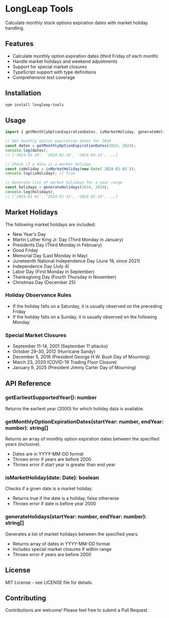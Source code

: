 # LongLeap Tools

Calculate monthly stock options expiration dates with market holiday handling.

## Features

- Calculate monthly option expiration dates (third Friday of each month)
- Handle market holidays and weekend adjustments
- Support for special market closures
- TypeScript support with type definitions
- Comprehensive test coverage

## Installation

```bash
npm install longleap-tools
```

## Usage

```typescript
import { getMonthlyOptionExpirationDates, isMarketHoliday, generateHolidays } from 'longleap-tools';

// Get monthly option expiration dates for 2024
const dates = getMonthlyOptionExpirationDates(2024, 2024);
console.log(dates);
// ['2024-01-19', '2024-02-16', '2024-03-15', ...]

// Check if a date is a market holiday
const isHoliday = isMarketHoliday(new Date('2024-01-01'));
console.log(isHoliday); // true

// Generate list of market holidays for a year range
const holidays = generateHolidays(2024, 2024);
console.log(holidays);
// ['2024-01-01', '2024-01-15', '2024-02-19', ...]
```

## Market Holidays

The following market holidays are included:
- New Year's Day
- Martin Luther King Jr. Day (Third Monday in January)
- Presidents Day (Third Monday in February)
- Good Friday
- Memorial Day (Last Monday in May)
- Juneteenth National Independence Day (June 19, since 2021)
- Independence Day (July 4)
- Labor Day (First Monday in September)
- Thanksgiving Day (Fourth Thursday in November)
- Christmas Day (December 25)

### Holiday Observance Rules
- If the holiday falls on a Saturday, it is usually observed on the preceding Friday
- If the holiday falls on a Sunday, it is usually observed on the following Monday

### Special Market Closures
- September 11-14, 2001 (September 11 attacks)
- October 29-30, 2012 (Hurricane Sandy)
- December 5, 2018 (President George H.W. Bush Day of Mourning)
- March 23, 2020 (COVID-19 Trading Floor Closure)
- January 9, 2025 (President Jimmy Carter Day of Mourning)

## API Reference

### getEarliestSupportedYear(): number
Returns the earliest year (2000) for which holiday data is available.

### getMonthlyOptionExpirationDates(startYear: number, endYear: number): string[]
Returns an array of monthly option expiration dates between the specified years (inclusive).
- Dates are in YYYY-MM-DD format
- Throws error if years are before 2000
- Throws error if start year is greater than end year

### isMarketHoliday(date: Date): boolean
Checks if a given date is a market holiday.
- Returns true if the date is a holiday, false otherwise
- Throws error if date is before year 2000

### generateHolidays(startYear: number, endYear: number): string[]
Generates a list of market holidays between the specified years.
- Returns array of dates in YYYY-MM-DD format
- Includes special market closures if within range
- Throws error if years are before 2000

## License

MIT License - see LICENSE file for details.

## Contributing

Contributions are welcome! Please feel free to submit a Pull Request. 